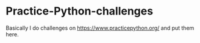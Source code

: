 # Practice-Python-challenges

Basically I do challenges on https://www.practicepython.org/ and put them here.
